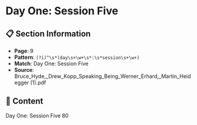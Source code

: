 # Day One: Session Five

## 📋 Section Information

- **Page**: 9
- **Pattern**: `(?i)^\s*(day\s+\w+\s*:\s*session\s+\w+)`
- **Match**: Day One: Session Five
- **Source**: Bruce_Hyde,_Drew_Kopp_Speaking_Being_Werner_Erhard,_Martin_Heidegger (1).pdf

## 📄 Content

Day One: Session Five
80